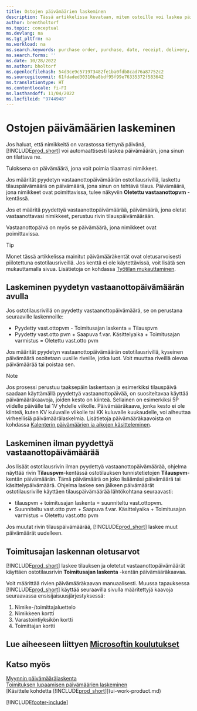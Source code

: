 ```yaml
---
title: Ostojen päivämäärien laskeminen
description: Tässä artikkelissa kuvataan, miten ostoille voi laskea päivämäärät.
author: brentholtorf
ms.topic: conceptual
ms.devlang: na
ms.tgt_pltfrm: na
ms.workload: na
ms.search.keywords: purchase order, purchase, date, receipt, delivery, lead time
ms.search.forms: ''
ms.date: 10/28/2022
ms.author: bholtorf
ms.openlocfilehash: 54d3ce9c571973482fe1ba0fdb8cad76a87752c2
ms.sourcegitcommit: 61fdaded30310ba8bdf95f99e76335372f583642
ms.translationtype: HT
ms.contentlocale: fi-FI
ms.lasthandoff: 11/04/2022
ms.locfileid: "9744948"
---
```

# <a name="calculate-dates-for-purchases"></a>Ostojen päivämäärien laskeminen

Jos haluat, että nimikkeitä on varastossa tiettynä päivänä, [!INCLUDE[prod_short](includes/prod_short.md)] voi automaattisesti laskea päivämäärän, jona sinun on tilattava ne. 

Tuloksena on päivämäärä, jona voit poimia tilaamasi nimikkeet.  

Jos määrität pyydetyn vastaanottopäivämäärän ostotilausrivillä, laskettu tilauspäivämäärä on päivämäärä, jona sinun on tehtävä tilaus. Päivämäärä, jona nimikkeet ovat poimittavissa, tulee näkyviin **Oletettu vastaanottopvm** -kentässä.  

Jos et määritä pyydettyä vastaanottopäivämäärää, päivämäärä, jona oletat vastaanottavasi nimikkeet, perustuu rivin tilauspäivämäärään. 

Vastaanottopäivä on myös se päivämäärä, jona nimikkeet ovat poimittavissa.  

> [!TIP]
> Monet tässä artikkelissa mainitut päivämääräkentät ovat oletusarvoisesti piilotettuna ostotilausriveillä. Jos kenttä ei ole käytettävissä, voit lisätä sen mukauttamalla sivua. Lisätietoja on kohdassa [Työtilan mukauttaminen](ui-personalization-user.md).

## <a name="calculating-with-a-requested-receipt-date"></a>Laskeminen pyydetyn vastaanottopäivämäärän avulla

Jos ostotilausrivillä on pyydetty vastaanottopäivämäärä, se on perustana seuraaville laskennoille:  

- Pyydetty vast.ottopvm - Toimitusajan laskenta = Tilauspvm  
- Pyydetty vast.otto pvm + Saapuva f.var. Käsittelyaika + Toimitusajan varmistus = Oletettu vast.otto pvm  

Jos määrität pyydetyn vastaanottopäivämäärän ostotilausrivillä, kyseinen päivämäärä osoitetaan uusille riveille, jotka luot. Voit muuttaa riveillä olevaa päivämäärää tai poistaa sen.  

> [!NOTE]
> Jos prosessi perustuu taaksepäin laskentaan ja esimerkiksi tilauspäivä saadaan käyttämällä pyydettyä vastaanottopäivää, on suositeltavaa käyttää päivämääräkaavoja, joiden kesto on kiinteä. Sellainen on esimerkiksi 5P viidelle päivälle tai 1V yhdelle viikolle. Päivämääräkaava, jonka kesto ei ole kiinteä, kuten KV kuluvalle viikolle tai KK kuluvalle kuukaudelle, voi aiheuttaa virheellisiä päivämäärälaskelmia. Lisätietoja päivämääräkaavoista on kohdassa [Kalenterin päivämäärien ja aikojen käsitteleminen](ui-enter-date-ranges.md).

## <a name="calculating-without-a-requested-receipt-date"></a>Laskeminen ilman pyydettyä vastaanottopäivämäärää

Jos lisäät ostotilausrivin ilman pyydettyä vastaanottopäivämäärää, ohjelma näyttää rivin **Tilauspvm**-kentässä ostotilauksen tunnistetietojen **Tilauspvm**-kentän päivämäärän. Tämä päivämäärä on joko lisäämäsi päivämäärä tai käsittelypäivämäärä. Ohjelma laskee sen jälkeen päivämäärät ostotilausriville käyttäen tilauspäivämäärää lähtökohtana seuraavasti:  

- tilauspvm + toimitusajan laskenta = suunniteltu vast.ottopvm.  
- Suunniteltu vast.otto pvm + Saapuva f.var. Käsittelyaika + Toimitusajan varmistus = Oletettu vast.otto pvm  

Jos muutat rivin tilauspäivämäärää, [!INCLUDE[prod_short](includes/prod_short.md)] laskee muut päivämäärät uudelleen.  

## <a name="default-values-for-lead-time-calculation"></a>Toimitusajan laskennan oletusarvot

[!INCLUDE[prod_short](includes/prod_short.md)] laskee tilauksen ja oletetut vastaanottopäivämäärät käyttäen ostotilausrivin **Toimitusajan laskenta** -kentän päivämääräkaavaa.  

Voit määrittää rivien päivämääräkaavan manuaalisesti. Muussa tapauksessa [!INCLUDE[prod_short](includes/prod_short.md)] käyttää seuraavilla sivulla määritettyjä kaavoja seuraavassa ensisijaisuusjärjestyksessä:

1. Nimike-/toimittajaluettelo
2. Nimikkeen kortti
3. Varastointiyksikön kortti
4. Toimittajan kortti

## <a name="see-related-microsoft-training"></a>Lue aiheeseen liittyen [Microsoftin koulutukset](/training/modules/estimate-receipt-dates-dynamics-365-business-central/)

## <a name="see-also"></a>Katso myös

[Myynnin päivämäärälaskenta](sales-date-calculation-for-sales.md)  
[Toimituksen lupaamisen päivämäärien laskeminen](sales-how-to-calculate-order-promising-dates.md)  
[Käsittele kohdetta [!INCLUDE[prod_short](includes/prod_short.md)]](ui-work-product.md)  


[!INCLUDE[footer-include](includes/footer-banner.md)]
